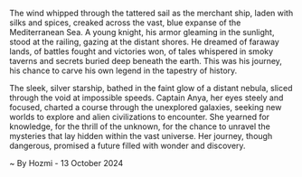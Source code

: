 
The wind whipped through the tattered sail as the merchant ship, laden with silks and spices, creaked across the vast, blue expanse of the Mediterranean Sea.  A young knight, his armor gleaming in the sunlight, stood at the railing, gazing at the distant shores. He dreamed of faraway lands, of battles fought and victories won, of tales whispered in smoky taverns and secrets buried deep beneath the earth. This was his journey, his chance to carve his own legend in the tapestry of history.

The sleek, silver starship, bathed in the faint glow of a distant nebula, sliced through the void at impossible speeds.  Captain Anya, her eyes steely and focused, charted a course through the unexplored galaxies, seeking new worlds to explore and alien civilizations to encounter.  She yearned for knowledge, for the thrill of the unknown, for the chance to unravel the mysteries that lay hidden within the vast universe.  Her journey, though dangerous, promised a future filled with wonder and discovery. 

~ By Hozmi - 13 October 2024
